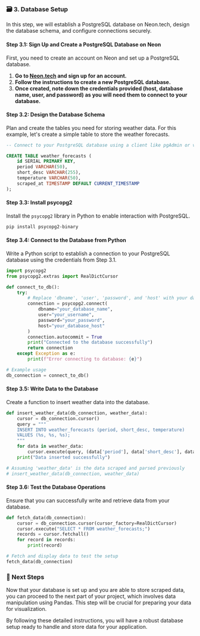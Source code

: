 ### 🗃️ 3. Database Setup

In this step, we will establish a PostgreSQL database on Neon.tech, design the database schema, and configure connections securely.

#### Step 3.1: Sign Up and Create a PostgreSQL Database on Neon

First, you need to create an account on Neon and set up a PostgreSQL database.

1. **Go to [Neon.tech](https://www.neon.tech/) and sign up for an account.**
2. **Follow the instructions to create a new PostgreSQL database.**
3. **Once created, note down the credentials provided (host, database name, user, and password) as you will need them to connect to your database.**

#### Step 3.2: Design the Database Schema

Plan and create the tables you need for storing weather data. For this example, let's create a simple table to store the weather forecasts.

```sql
-- Connect to your PostgreSQL database using a client like pgAdmin or via command line

CREATE TABLE weather_forecasts (
    id SERIAL PRIMARY KEY,
    period VARCHAR(50),
    short_desc VARCHAR(255),
    temperature VARCHAR(50),
    scraped_at TIMESTAMP DEFAULT CURRENT_TIMESTAMP
);
```

#### Step 3.3: Install psycopg2

Install the `psycopg2` library in Python to enable interaction with PostgreSQL.

```bash
pip install psycopg2-binary
```

#### Step 3.4: Connect to the Database from Python

Write a Python script to establish a connection to your PostgreSQL database using the credentials from Step 3.1.

```python
import psycopg2
from psycopg2.extras import RealDictCursor

def connect_to_db():
    try:
        # Replace 'dbname', 'user', 'password', and 'host' with your database details
        connection = psycopg2.connect(
            dbname="your_database_name",
            user="your_username",
            password="your_password",
            host="your_database_host"
        )
        connection.autocommit = True
        print("Connected to the database successfully")
        return connection
    except Exception as e:
        print(f"Error connecting to database: {e}")

# Example usage
db_connection = connect_to_db()
```

#### Step 3.5: Write Data to the Database

Create a function to insert weather data into the database.

```python
def insert_weather_data(db_connection, weather_data):
    cursor = db_connection.cursor()
    query = """
    INSERT INTO weather_forecasts (period, short_desc, temperature)
    VALUES (%s, %s, %s);
    """
    for data in weather_data:
        cursor.execute(query, (data['period'], data['short_desc'], data['temp']))
    print("Data inserted successfully")

# Assuming 'weather_data' is the data scraped and parsed previously
# insert_weather_data(db_connection, weather_data)
```

#### Step 3.6: Test the Database Operations

Ensure that you can successfully write and retrieve data from your database.

```python
def fetch_data(db_connection):
    cursor = db_connection.cursor(cursor_factory=RealDictCursor)
    cursor.execute("SELECT * FROM weather_forecasts;")
    records = cursor.fetchall()
    for record in records:
        print(record)

# Fetch and display data to test the setup
fetch_data(db_connection)
```

### 🚀 Next Steps

Now that your database is set up and you are able to store scraped data, you can proceed to the next part of your project, which involves data manipulation using Pandas. This step will be crucial for preparing your data for visualization.

By following these detailed instructions, you will have a robust database setup ready to handle and store data for your application.
